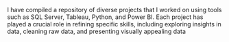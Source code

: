 I have compiled a repository of diverse projects that I worked on using tools such as SQL Server, Tableau, Python, and Power BI. Each project has played a crucial role in refining specific skills, including exploring insights in data, cleaning raw data, and presenting visually appealing data
